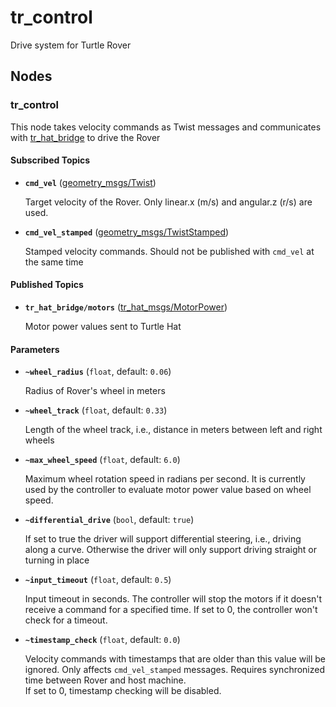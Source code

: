 # tr_control
Drive system for Turtle Rover

## Nodes

### tr_control
This node takes velocity commands as Twist messages and communicates with [tr_hat_bridge] to drive the Rover

#### Subscribed Topics

* **`cmd_vel`** ([geometry_msgs/Twist])

    Target velocity of the Rover. Only linear.x (m/s) and angular.z (r/s) are used.

* **`cmd_vel_stamped`** ([geometry_msgs/TwistStamped])

    Stamped velocity commands. Should not be published with `cmd_vel` at the same time


#### Published Topics

* **`tr_hat_bridge/motors`** ([tr_hat_msgs/MotorPower])

    Motor power values sent to Turtle Hat

#### Parameters

* **`~wheel_radius`** (`float`, default: `0.06`)

    Radius of Rover's wheel in meters

* **`~wheel_track`** (`float`, default: `0.33`)

    Length of the wheel track, i.e., distance in meters between left and right wheels

* **`~max_wheel_speed`** (`float`, default: `6.0`)

    Maximum wheel rotation speed in radians per second. It is currently used by the controller to evaluate motor power value based on wheel speed.

* **`~differential_drive`** (`bool`, default: `true`)

    If set to true the driver will support differential steering, i.e., driving along a curve. Otherwise the driver will only support driving straight or turning in place

* **`~input_timeout`** (`float`, default: `0.5`)

    Input timeout in seconds. The controller will stop the motors if it doesn't receive a command for a specified time. If set to 0, the controller won't check for a timeout.

* **`~timestamp_check`** (`float`, default: `0.0`)

    Velocity commands with timestamps that are older than this value will be ignored. Only affects `cmd_vel_stamped` messages. Requires synchronized time between Rover and host machine.  
    If set to 0, timestamp checking will be disabled.


[tr_hat_bridge]: https://github.com/TurtleRover/tr_ros/tree/master/tr_hat_bridge
[geometry_msgs/Twist]: http://docs.ros.org/api/geometry_msgs/html/msg/Twist.html
[geometry_msgs/TwistStamped]: http://docs.ros.org/api/geometry_msgs/html/msg/TwistStamped.html
[tr_hat_msgs/MotorPower]: https://github.com/TurtleRover/tr_ros/blob/master/tr_hat_msgs/msg/MotorPower.msg